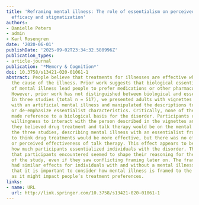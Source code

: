 ```yaml
---
title: 'Reframing mental illness: The role of essentialism on perceived treatment
  efficacy and stigmatization'
authors:
- Danielle Peters
- admin
- Karl Rosengren
date: '2020-06-01'
publishDate: '2025-09-02T23:34:32.580996Z'
publication_types:
- article-journal
publication: '*Memory & Cognition*'
doi: 10.3758/s13421-020-01061-1
abstract: People believe that treatments for illnesses are effective when they target
  the cause of the illness. Prior work suggests that biological essentialist explanations
  of mental illness lead people to prefer medications or other pharmacological treatments.
  However, prior work has not distinguished between biological and essentialist explanations.
  In three studies (total n = 517), we presented adults with vignettes about an individual
  with an artificial mental illness and manipulated the descriptions to emphasize
  or de-emphasize essentialist characteristics. Critically, none of the vignettes
  made reference to a biological basis for the disorder. Participants rated their
  willingness to interact with the person described in the vignettes and how effective
  they believed drug treatment and talk therapy would be on the mental illness. Across
  the three studies, describing mental illness with an essentialist framing led participants
  to think drug treatments would be more effective, but there was no effect for stigma
  or perceived effectiveness of talk therapy. This effect appears to be mediated by
  how much participants essentialized individuals with the disorder. The first framing
  that participants encountered seemed to shape their reasoning for the remainder
  of the study, even if they saw conflicting framing later on. The framing manipulation
  had similar effects for individuals with and without a mental illness. Results suggest
  that it is important to consider how mental illness is framed to the general public
  as it might impact people’s treatment preferences.
links:
- name: URL
  url: http://link.springer.com/10.3758/s13421-020-01061-1
---
```

